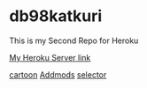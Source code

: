 # db98katkuri

This is my Second Repo for Heroku

[My Heroku Server link](https://db98katkuri.herokuapp.com/)

[cartoon](https://fwb98katkuri.herokuapp.com/cartoon)
[Addmods](https://fwb98katkuri.herokuapp.com/addmods?rows=3&cols=4)
[selector](https://fwb98katkuri.herokuapp.com/selector)